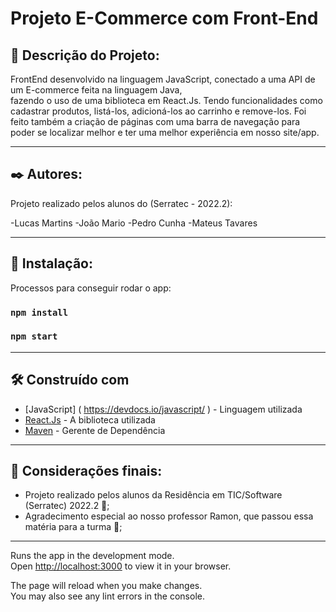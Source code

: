# Projeto E-Commerce com Front-End

## 📃 Descrição do Projeto:

FrontEnd desenvolvido na linguagem JavaScript, conectado a uma API de um E-commerce feita na linguagem Java,  
fazendo o uso de uma biblioteca em React.Js. Tendo funcionalidades como cadastrar produtos, listá-los, adicioná-los ao carrinho e remove-los. 
Foi feito também a criação de páginas com uma barra de navegação para poder se localizar melhor e ter uma melhor experiência em nosso site/app. 

----------------------------------------------------------------------------------------------------

## ✒️ Autores:

Projeto realizado pelos alunos do (Serratec - 2022.2): 

-Lucas Martins
-João Mario
-Pedro Cunha
-Mateus Tavares 

-----------------------------------------------------------------------------------------------------

## 🔧 Instalação:

Processos para conseguir rodar o app:

### `npm install`

### `npm start`

-----------------------------------------------------------------------------------------------------

## 🛠️ Construído com

* [JavaScript] ( https://devdocs.io/javascript/ ) - Linguagem utilizada 
* [React.Js](https://pt-br.reactjs.org) - A biblioteca utilizada 
* [Maven](https://maven.apache.org/) - Gerente de Dependência

---------------------------------------------------------------------------------------------------

## 🎁 Considerações finais:

* Projeto realizado pelos alunos da Residência em TIC/Software (Serratec) 2022.2 📢;
* Agradecimento especial ao nosso professor Ramon, que passou essa matéria para a turma 🍺;

---------------------------------------------------------------------------------------------------

Runs the app in the development mode.\
Open [http://localhost:3000](http://localhost:3000) to view it in your browser.

The page will reload when you make changes.\
You may also see any lint errors in the console.

